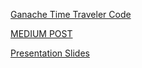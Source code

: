 [Ganache Time Traveler Code](https://github.com/ejwessel/GanacheTimeTraveler)

[MEDIUM POST](https://medium.com/fluidity/standing-the-time-of-test-b906fcc374a9)

[Presentation Slides](https://github.com/ejwessel/TimeContract/blob/master/Standing_the_Time_of_Test_with_Truffle_and_Ganache.pdf)
